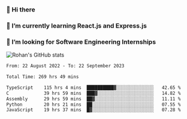### 👋 Hi there 

<!--
**rohznmdev/rohznmdev** is a ✨ _special_ ✨ repository because its `README.md` (this file) appears on your GitHub profile.

Here are some ideas to get you started:

- 🔭 I’m currently working on ...
- 🌱 I’m currently learning Ruby and Ruby on Rails
- 👯 I’m looking to collaborate on ...
- 🤔 I’m looking for help with ...
- 💬 Ask me about ...
- 📫 How to reach me: ...
- 😄 Pronouns: ...
- ⚡ Fun fact: ...
-->
### 🌱 I’m currently learning React.js and Express.js
### 🤔 I’m looking for Software Engineering Internships
![Rohan's GitHub stats](https://github-readme-stats.vercel.app/api?username=rohznmdev&theme=dark&show_icons=true)

<!--START_SECTION:waka-->

```txt
From: 22 August 2022 - To: 22 September 2023

Total Time: 269 hrs 49 mins

TypeScript    115 hrs 4 mins  ██████████▓░░░░░░░░░░░░░░   42.65 %
C             39 hrs 59 mins  ███▓░░░░░░░░░░░░░░░░░░░░░   14.82 %
Assembly      29 hrs 59 mins  ██▓░░░░░░░░░░░░░░░░░░░░░░   11.11 %
Python        20 hrs 21 mins  ██░░░░░░░░░░░░░░░░░░░░░░░   07.55 %
JavaScript    19 hrs 37 mins  █▓░░░░░░░░░░░░░░░░░░░░░░░   07.28 %
```

<!--END_SECTION:waka-->
